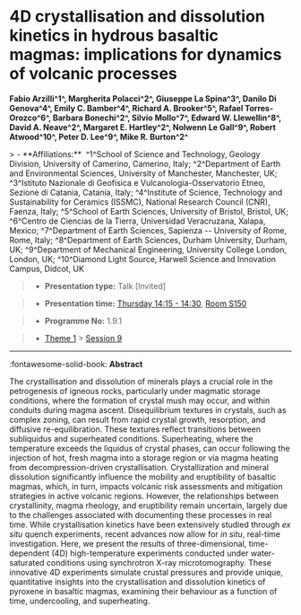 # 4D crystallisation and dissolution kinetics in hydrous basaltic magmas: implications for dynamics of volcanic processes

**Fabio Arzilli^1^, Margherita Polacci^2^, Giuseppe La Spina^3^, Danilo Di Genova^4^, Emily C. Bamber^4^, Richard A. Brooker^5^, Rafael Torres-Orozco^6^, Barbara Bonechi^2^, Silvio Mollo^7^, Edward W. Llewellin^8^, David A. Neave^2^, Margaret E. Hartley^2^, Nolwenn Le Gall^9^, Robert Atwood^10^, Peter D. Lee^9^, Mike R. Burton^2^**

<!-- more -->> - **Affiliations:**  ^1^School of Science and Technology, Geology Division, University of Camerino, Camerino, Italy; ^2^Department of Earth and Environmental Sciences, University of Manchester, Manchester, UK; ^3^Istituto Nazionale di Geofisica e Vulcanologia-Osservatorio Etneo, Sezione di Catania, Catania, Italy; ^4^Institute of Science, Technology and Sustainability for Ceramics (ISSMC), National Research Council (CNR), Faenza, Italy; ^5^School of Earth Sciences, University of Bristol, Bristol, UK; ^6^Centro de Ciencias de la Tierra, Universidad Veracruzana, Xalapa, Mexico; ^7^Department of Earth Sciences, Sapienza -- University of Rome, Rome, Italy; ^8^Department of Earth Sciences, Durham University, Durham, UK; ^9^Department of Mechanical Engineering, University College London, London, UK; ^10^Diamond Light Source, Harwell Science and Innovation Campus, Didcot, UK 

> - **Presentation type:** Talk [Invited]

> - **Presentation time:** [Thursday 14:15 - 14:30](../sessions_comparison.md#__tabbed_3_1), [Room S150](../maps_venue.md#__tabbed_1_2)

> - **Programme No:** 1.9.1

> - [Theme 1](../theme1.md) > [Session 9](../sessions/session-1-9.md)

--- 

:fontawesome-solid-book: **Abstract**

The crystallisation and dissolution of minerals plays a crucial role in the petrogenesis of igneous rocks, particularly under magmatic storage conditions, where the formation of crystal mush may occur, and within conduits during magma ascent. Disequilibrium textures in crystals, such as complex zoning, can result from rapid crystal growth, resorption, and diffusive re-equilibration. These textures reflect transitions between subliquidus and superheated conditions. Superheating, where the temperature exceeds the liquidus of crystal phases, can occur following the injection of hot, fresh magma into a storage region or via magma heating from decompression-driven crystallisation.
Crystallization and mineral dissolution significantly influence the mobility and eruptibility of basaltic magmas, which, in turn, impacts volcanic risk assessments and mitigation strategies in active volcanic regions. However, the relationships between crystallinity, magma rheology, and eruptibility remain uncertain, largely due to the challenges associated with documenting these processes in real time.
While crystallisation kinetics have been extensively studied through *ex situ* quench experiments, recent advances now allow for *in situ*, real-time investigation. Here, we present the results of three-dimensional, time-dependent (4D) high-temperature experiments conducted under water-saturated conditions using synchrotron X-ray microtomography. These innovative 4D experiments simulate crustal pressures and provide unique, quantitative insights into the crystallisation and dissolution kinetics of pyroxene in basaltic magmas, examining their behaviour as a function of time, undercooling, and superheating.

